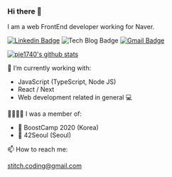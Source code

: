 ### Hi there 👋

I am a web FrontEnd developer working for Naver.

[![Linkedin Badge](https://img.shields.io/badge/-LinkedIn-blue?style=flat-square&logo=Linkedin&logoColor=white&link=https://www.linkedin.com/in/sohyun-grace-park/)](https://www.linkedin.com/in/sohyun-grace-park/)
![Tech Blog Badge](http://img.shields.io/badge/-Tech%20blog-black?style=flat-square&logo=github&link=https://stitchcoding.tistory.com/)
[![Gmail Badge](https://img.shields.io/badge/Gmail-d14836?style=flat-square&logo=Gmail&logoColor=white&link=mailto:stitch.coding@gmail.com)](mailto:stitch.coding@gmail.com)

[![pje1740's github stats](https://github-readme-stats.vercel.app/api?username=pje1740)](https://github.com/anuraghazra/github-readme-stats)

🌱 I’m currently working with:
- JavaScript (TypeScript, Node JS)
- React / Next
- Web development related in general 💻

👨‍👩‍👦‍👦 I was a member of:
- 🤟 BoostCamp 2020 (Korea)
- 🤟 42Seoul (Seoul)

📫 How to reach me:

stitch.coding@gmail.com

